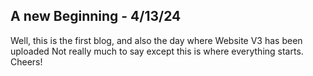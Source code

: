 ## A new Beginning - 4/13/24
Well, this is the first blog, and also the day where Website V3 has been uploaded Not really much to say except this is where everything starts. Cheers!